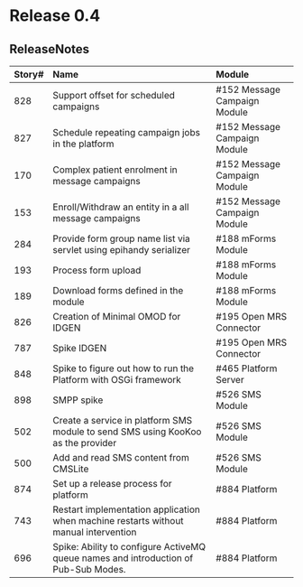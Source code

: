 # Release 0.4 #

## ReleaseNotes ##

| **Story#** | **Name** | **Module** |
|:-----------|:---------|:-----------|
| 828 | Support offset for scheduled campaigns | #152 Message Campaign Module |
| 827 | Schedule repeating campaign jobs in the platform | #152 Message Campaign Module |
| 170 | Complex patient enrolment in message campaigns | #152 Message Campaign Module |
| 153 | Enroll/Withdraw an entity in a all message campaigns | #152 Message Campaign Module |
| 284 | Provide form group name list via servlet using epihandy serializer | #188 mForms Module |
| 193 | Process form upload | #188 mForms Module |
| 189 | Download forms defined in the module | #188 mForms Module |
| 826 | Creation of Minimal OMOD for IDGEN | #195 Open MRS Connector |
| 787 | Spike IDGEN | #195 Open MRS Connector |
| 848 | Spike to figure out how to run the Platform with OSGi framework | #465 Platform Server |
| 898 | SMPP spike | #526 SMS Module |
| 502 | Create a service in platform SMS module to send SMS using KooKoo as the provider | #526 SMS Module |
| 500 | Add and read SMS content from CMSLite | #526 SMS Module |
| 874 | Set up a release process for platform | #884 Platform |
| 743 | Restart implementation application when machine restarts without manual intervention | #884 Platform |
| 696 | Spike: Ability to configure ActiveMQ queue names and introduction of Pub-Sub Modes. | #884 Platform |